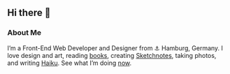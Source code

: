 ## Hi there 👋

### About Me

I’m a Front-End Web Developer and Designer from ⚓ Hamburg, Germany. I love design and art, reading [books](https://goodreads.com/kogakure), creating [Sketchnotes](https://www.stefanimhoff.de/sketchnotes/), taking photos, and writing [Haiku](https://www.stefanimhoff.de/haiku/). See what I’m doing [now](https://www.stefanimhoff.de/now/).

